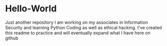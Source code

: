 # Hello-World
Just another repository
I am working on my associates in Information Security and learning Python Coding as well as ethical hacking.
I've created this readme to practice and will eventually expand what I have here on github
